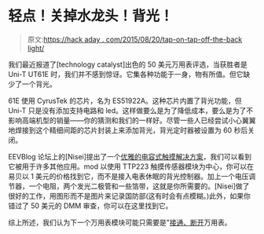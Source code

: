 # 轻点！关掉水龙头！背光！

> 原文:[https://hack aday . com/2015/08/20/tap-on-tap-off-the-back light/](https://hackaday.com/2015/08/20/tap-on-tap-off-the-backlight/)

我们最近报道了[technology catalyst]出色的 50 美元万用表评选，当获胜者是 Uni-T UT61E 时，我们并不感到惊讶。它集各种功能于一身，物有所值。但它缺少了一个背光。

61E 使用 CyrusTek 的芯片，名为 ES51922A。这种芯片内置了背光功能，但 Uni-T 只是没有添加支持电路和 led。这样做要么是为了降低成本，要么是为了不影响高端机型的销量——你的猜测和我们的一样好。尽管一些人已经尝试小心翼翼地焊接到这个精细间距的芯片封装上来添加背光，背光定时器被设置为 60 秒后关闭。

EEVBlog 论坛上的[Nisei]提出了一个[优雅的电容式触摸解决方案](http://www.eevblog.com/forum/testgear/uni-t-ut61e-backlight-mod-with-touch-sensor-%28tutorial%29/)，我们可以看到它被用于许多其他应用。mod 以使用 TTP223 触摸传感器模块为中心，你可以在易贝以 1 美元的价格找到它，而不是接入电表休眠的背光控制器。加上一个电压调节器，一个电阻，两个发光二极管和一些箔带，这就是你所需要的。[Nisei]做了很好的工作，用图形而不是图片来记录国防部(这有时会有点模糊。)此外，如果你错过了 50 美元的 DMM 审查，你可以在这里找到它。

综上所述，我们认为下一个万用表模块可能只需要是"[接通、断开](https://www.youtube.com/watch?v=cfgN5tUgjb8)万用表。